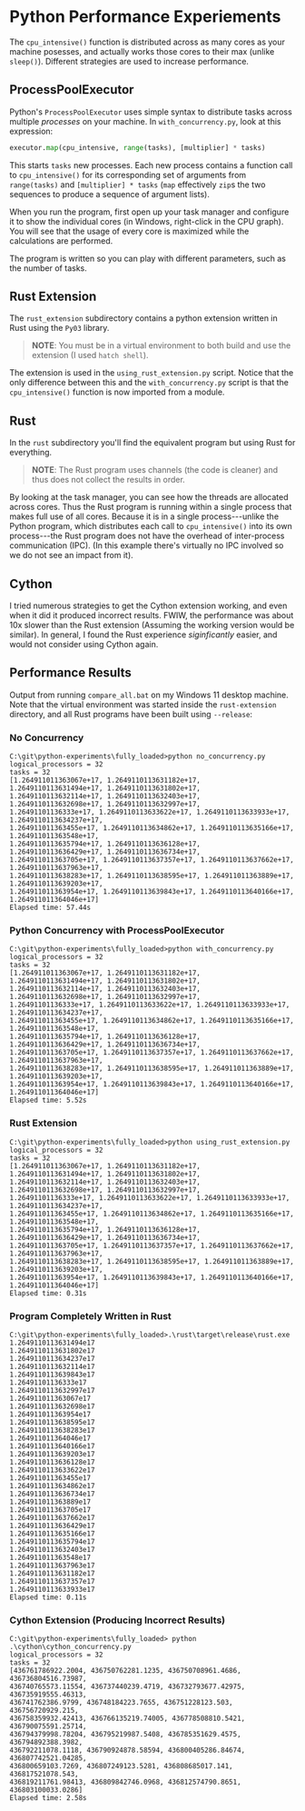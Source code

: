 # Python Performance Experiements

The `cpu_intensive()` function is distributed across as many cores as your machine posesses, and actually works
those cores to their max (unlike `sleep()`). Different strategies are used to increase performance.

## ProcessPoolExecutor

Python's `ProcessPoolExecutor` uses simple syntax to distribute tasks across multiple *processes* on your machine.
In `with_concurrency.py`, look at this expression:
```python
executor.map(cpu_intensive, range(tasks), [multiplier] * tasks)
```
This starts `tasks` new processes. 
Each new process contains a function call to `cpu_intensive()` for its corresponding set of arguments from `range(tasks)` and `[multiplier] * tasks`
(`map` effectively `zip`s the two sequences to produce a sequence of argument lists).

When you run the program, first open up your task manager and configure it to show the individual cores (in Windows, right-click in the CPU graph).
You will see that the usage of every core is maximized while the calculations are performed.

The program is written so you can play with different parameters, such as the number of tasks.

## Rust Extension

The `rust_extension` subdirectory contains a python extension written in Rust using the `Py03` library. 

> **NOTE**: You must be in a virtual environment to both build and use the extension (I used `hatch shell`).

The extension is used in the `using_rust_extension.py` script. 
Notice that the only difference between this and the `with_concurrency.py` script is that the `cpu_intensive()` function is now imported from a module.

## Rust

In the `rust` subdirectory you'll find the equivalent program but using Rust for everything.

> **NOTE**: The Rust program uses channels (the code is cleaner) and thus does not collect the results in order.

By looking at the task manager, you can see how the threads are allocated across cores. 
Thus the Rust program is running within a single process that makes full use of all cores. 
Because it is in a single process---unlike the Python program, which distributes each call to `cpu_intensive()` into its own process---the Rust program does not have the overhead of inter-process communication (IPC). 
(In this example there's virtually no IPC involved so we do not see an impact from it).

## Cython

I tried numerous strategies to get the Cython extension working, and even when it did it produced incorrect results.
FWIW, the performance was about 10x slower than the Rust extension (Assuming the working version would be similar).
In general, I found the Rust experience *siginficantly* easier, and would not consider using Cython again.

## Performance Results

Output from running `compare_all.bat` on my Windows 11 desktop machine.
Note that the virtual environment was started inside the `rust-extension` directory, and all Rust programs have been built using `--release`:

### No Concurrency

```text
C:\git\python-experiments\fully_loaded>python no_concurrency.py 
logical_processors = 32
tasks = 32
[1.264911011363067e+17, 1.2649110113631182e+17, 1.2649110113631494e+17, 1.2649110113631802e+17, 
1.2649110113632114e+17, 1.2649110113632403e+17, 1.2649110113632698e+17, 1.2649110113632997e+17, 
1.26491101136333e+17, 1.2649110113633622e+17, 1.2649110113633933e+17, 1.2649110113634237e+17, 
1.264911011363455e+17, 1.2649110113634862e+17, 1.2649110113635166e+17, 1.264911011363548e+17, 
1.2649110113635794e+17, 1.2649110113636128e+17, 1.2649110113636429e+17, 1.2649110113636734e+17, 
1.264911011363705e+17, 1.2649110113637357e+17, 1.2649110113637662e+17, 1.2649110113637963e+17, 
1.2649110113638283e+17, 1.2649110113638595e+17, 1.264911011363889e+17, 1.2649110113639203e+17, 
1.264911011363954e+17, 1.2649110113639843e+17, 1.2649110113640166e+17, 1.264911011364046e+17]
Elapsed time: 57.44s
```

### Python Concurrency with ProcessPoolExecutor

```text
C:\git\python-experiments\fully_loaded>python with_concurrency.py 
logical_processors = 32
tasks = 32
[1.264911011363067e+17, 1.2649110113631182e+17, 1.2649110113631494e+17, 1.2649110113631802e+17, 
1.2649110113632114e+17, 1.2649110113632403e+17, 1.2649110113632698e+17, 1.2649110113632997e+17, 
1.26491101136333e+17, 1.2649110113633622e+17, 1.2649110113633933e+17, 1.2649110113634237e+17, 
1.264911011363455e+17, 1.2649110113634862e+17, 1.2649110113635166e+17, 1.264911011363548e+17, 
1.2649110113635794e+17, 1.2649110113636128e+17, 1.2649110113636429e+17, 1.2649110113636734e+17, 
1.264911011363705e+17, 1.2649110113637357e+17, 1.2649110113637662e+17, 1.2649110113637963e+17, 
1.2649110113638283e+17, 1.2649110113638595e+17, 1.264911011363889e+17, 1.2649110113639203e+17, 
1.264911011363954e+17, 1.2649110113639843e+17, 1.2649110113640166e+17, 1.264911011364046e+17]
Elapsed time: 5.52s
```

### Rust Extension

```text
C:\git\python-experiments\fully_loaded>python using_rust_extension.py 
logical_processors = 32
tasks = 32
[1.264911011363067e+17, 1.2649110113631182e+17, 1.2649110113631494e+17, 1.2649110113631802e+17, 
1.2649110113632114e+17, 1.2649110113632403e+17, 1.2649110113632698e+17, 1.2649110113632997e+17, 
1.26491101136333e+17, 1.2649110113633622e+17, 1.2649110113633933e+17, 1.2649110113634237e+17, 
1.264911011363455e+17, 1.2649110113634862e+17, 1.2649110113635166e+17, 1.264911011363548e+17, 
1.2649110113635794e+17, 1.2649110113636128e+17, 1.2649110113636429e+17, 1.2649110113636734e+17, 
1.264911011363705e+17, 1.2649110113637357e+17, 1.2649110113637662e+17, 1.2649110113637963e+17, 
1.2649110113638283e+17, 1.2649110113638595e+17, 1.264911011363889e+17, 1.2649110113639203e+17, 
1.264911011363954e+17, 1.2649110113639843e+17, 1.2649110113640166e+17, 1.264911011364046e+17]
Elapsed time: 0.31s
```

### Program Completely Written in Rust

```text
C:\git\python-experiments\fully_loaded>.\rust\target\release\rust.exe
1.2649110113631494e17
1.2649110113631802e17
1.2649110113634237e17
1.2649110113632114e17
1.2649110113639843e17
1.26491101136333e17
1.2649110113632997e17
1.264911011363067e17
1.2649110113632698e17
1.264911011363954e17
1.2649110113638595e17
1.2649110113638283e17
1.264911011364046e17
1.2649110113640166e17
1.2649110113639203e17
1.2649110113636128e17
1.2649110113633622e17
1.264911011363455e17
1.2649110113634862e17
1.2649110113636734e17
1.264911011363889e17
1.264911011363705e17
1.2649110113637662e17
1.2649110113636429e17
1.2649110113635166e17
1.2649110113635794e17
1.2649110113632403e17
1.264911011363548e17
1.2649110113637963e17
1.2649110113631182e17
1.2649110113637357e17
1.2649110113633933e17
Elapsed time: 0.11s
```

### Cython Extension (Producing Incorrect Results)

```text
C:\git\python-experiments\fully_loaded> python .\cython\cython_concurrency.py
logical_processors = 32
tasks = 32
[436761786922.2004, 436750762281.1235, 436750708961.4686, 436736804516.73987, 
436740765573.11554, 436737440239.4719, 436732793677.42975, 436735919555.46313, 
436741762386.9799, 436748184223.7655, 436751228123.503, 436756720929.215, 
436758359932.42413, 436766135219.74005, 436778508810.5421, 436790075591.25714, 
436794379998.78204, 436795219987.5408, 436785351629.4575, 436794892388.3982, 
436792211078.1118, 436790924878.58594, 436800405286.84674, 436807742521.04285, 
436800659103.7269, 436807249123.5281, 436808685017.141, 436817521078.543, 
436819211761.98413, 436809842746.0968, 436812574790.8651, 436803100033.0286]
Elapsed time: 2.58s
```
